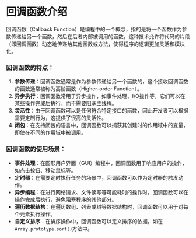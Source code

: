 # 回调函数介绍

回调函数（Callback Function）是编程中的一个概念，指的是将一个函数作为参数传递给另一个函数，然后在后者内部被调用的函数。这种技术允许将代码的片段（即回调函数）动态地传递给其他函数或方法，使得程序的逻辑更加灵活和模块化。

### 回调函数的特点：

1. **参数传递**：回调函数通常是作为参数传递给另一个函数的，这个接收回调函数的函数通常被称为高阶函数（Higher-order Function）。
2. **异步执行**：回调函数常用于异步操作，如事件处理、I/O操作等，它们可以在某些操作完成后执行，而不需要阻塞主线程。
3. **灵活性**：由于回调函数可以是任何符合特定接口的函数，因此开发者可以根据需要定制行为，这提供了很高的灵活性。
4. **闭包**：在支持闭包的语言中，回调函数可以捕获其创建时的作用域中的变量，即使在不同的作用域中被调用。

### 回调函数的使用场景：

- **事件处理**：在图形用户界面（GUI）编程中，回调函数用于响应用户的操作，如点击按钮、移动鼠标等。
- **定时器**：在需要定时执行任务的场景中，回调函数可以作为定时器的触发动作。
- **异步编程**：在进行网络请求、文件读写等可能耗时的操作时，回调函数可以在操作完成后执行，避免阻塞程序的其他部分。
- **遍历数据结构**：在遍历数组、列表或树等数据结构时，回调函数可以用于对每个元素执行操作。
- **自定义排序**：在排序操作中，回调函数可以定义排序的依据，如在`Array.prototype.sort()`方法中。